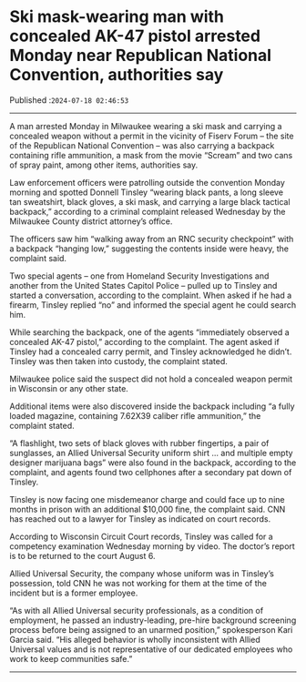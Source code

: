 # Ski mask-wearing man with concealed AK-47 pistol arrested Monday near Republican National Convention, authorities say

Published :`2024-07-18 02:46:53`

---

A man arrested Monday in Milwaukee wearing a ski mask and carrying a concealed weapon without a permit in the vicinity of Fiserv Forum – the site of the Republican National Convention – was also carrying a backpack containing rifle ammunition, a mask from the movie “Scream” and two cans of spray paint, among other items, authorities say.

Law enforcement officers were patrolling outside the convention Monday morning and spotted Donnell Tinsley “wearing black pants, a long sleeve tan sweatshirt, black gloves, a ski mask, and carrying a large black tactical backpack,” according to a criminal complaint released Wednesday by the Milwaukee County district attorney’s office.

The officers saw him “walking away from an RNC security checkpoint” with a backpack “hanging low,” suggesting the contents inside were heavy, the complaint said.

Two special agents – one from Homeland Security Investigations and another from the United States Capitol Police – pulled up to Tinsley and started a conversation, according to the complaint. When asked if he had a firearm, Tinsley replied “no” and informed the special agent he could search him.

While searching the backpack, one of the agents “immediately observed a concealed AK-47 pistol,” according to the complaint. The agent asked if Tinsley had a concealed carry permit, and Tinsley acknowledged he didn’t. Tinsley was then taken into custody, the complaint stated.

Milwaukee police said the suspect did not hold a concealed weapon permit in Wisconsin or any other state.

Additional items were also discovered inside the backpack including “a fully loaded magazine, containing 7.62X39 caliber rifle ammunition,” the complaint stated.

“A flashlight, two sets of black gloves with rubber fingertips, a pair of sunglasses, an Allied Universal Security uniform shirt … and multiple empty designer marijuana bags” were also found in the backpack, according to the complaint, and agents found two cellphones after a secondary pat down of Tinsley.

Tinsley is now facing one misdemeanor charge and could face up to nine months in prison with an additional $10,000 fine, the complaint said. CNN has reached out to a lawyer for Tinsley as indicated on court records.

According to Wisconsin Circuit Court records, Tinsley was called for a competency examination Wednesday morning by video. The doctor’s report is to be returned to the court August 6.

Allied Universal Security, the company whose uniform was in Tinsley’s possession, told CNN he was not working for them at the time of the incident but is a former employee.

“As with all Allied Universal security professionals, as a condition of employment, he passed an industry-leading, pre-hire background screening process before being assigned to an unarmed position,” spokesperson Kari Garcia said. “His alleged behavior is wholly inconsistent with Allied Universal values and is not representative of our dedicated employees who work to keep communities safe.”

---

